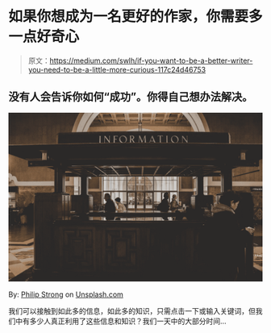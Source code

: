 # 如果你想成为一名更好的作家，你需要多一点好奇心

> 原文：<https://medium.com/swlh/if-you-want-to-be-a-better-writer-you-need-to-be-a-little-more-curious-117c24d46753>

## 没有人会告诉你如何“成功”。你得自己想办法解决。

![](img/e2fa62a382fe2888144cce970f179294.png)

By: [Philip Strong](https://unsplash.com/@strong18philip) on [Unsplash.com](https://unsplash.com/)

我们可以接触到如此多的信息，如此多的知识，只需点击一下或输入关键词，但我们中有多少人真正利用了这些信息和知识？我们一天中的大部分时间…